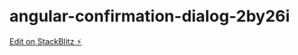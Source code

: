 # angular-confirmation-dialog-2by26i

[Edit on StackBlitz ⚡️](https://stackblitz.com/edit/angular-confirmation-dialog-2by26i)